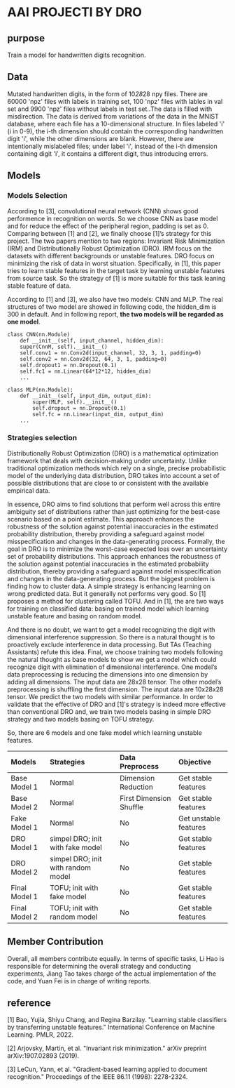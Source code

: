 # AAI PROJECTl BY DRO
## purpose
Train a model for handwritten digits recognition. 

## Data
Mutated handwritten digits, in the form of 10*28*28 npy files. There are 60000 'npz' files with labels in training set, 100 'npz' files with lables in val set and 9900 'npz' files without labels in test set..The data is filled with misdirection. The data is derived from variations of the data in the MNIST database, where each file has a 10-dimensional structure. In files labeled 'i' (i in 0-9), the i-th dimension should contain the corresponding handwritten digit 'i', while the other dimensions are blank. However, there are intentionally mislabeled files; under label 'i', instead of the i-th dimension containing digit 'i', it contains a different digit, thus introducing errors.

## Models

### Models Selection
According to [3], convolutional neural network (CNN) shows good performence in recognition on words. So we choose CNN as base model and for reduce the effect of the peripheral region, padding is set as 0. Comparing between [1] and [2], we finally choose [1]’s strategy for this project. The two papers mention to two regions: Invariant Risk Minimization (IRM) and Distributionally Robust Optimization (DRO). IRM focus on the datasets with different backgrounds or unstable features. DRO focus on minimizing the risk of data in worst situation. Specifically, in [1], this paper tries to learn stable features in the target task by learning unstable features from source task. So the strategy of [1] is more suitable for this task leaning stable feature of data. 

According to [1] and [3], we also have two models: CNN and MLP. The real structures of two model are showed in following code, the hidden_dim is 300 in default. And in following report, **the two models will be regarded as one model**.
```
class CNN(nn.Module)
    def __init__(self, input_channel, hidden_dim):
    super(CnnM, self).__init__()
    self.conv1 = nn.Conv2d(input_channel, 32, 3, 1, padding=0)
    self.conv2 = nn.Conv2d(32, 64, 3, 1, padding=0)
    self.dropout1 = nn.Dropout(0.1)
    self.fc1 = nn.Linear(64*12*12, hidden_dim)
    ...
```
```
class MLP(nn.Module):
    def __init__(self, input_dim, output_dim):
        super(MLP, self).__init__()
        self.dropout = nn.Dropout(0.1)
        self.fc = nn.Linear(input_dim, output_dim)
    ...
```
###	Strategies selection
Distributionally Robust Optimization (DRO) is a mathematical optimization framework that deals with decision-making under uncertainty. Unlike traditional optimization methods which rely on a single, precise probabilistic model of the underlying data distribution, DRO takes into account a set of possible distributions that are close to or consistent with the available empirical data.

In essence, DRO aims to find solutions that perform well across this entire ambiguity set of distributions rather than just optimizing for the best-case scenario based on a point estimate. This approach enhances the robustness of the solution against potential inaccuracies in the estimated probability distribution, thereby providing a safeguard against model misspecification and changes in the data-generating process. 
Formally, the goal in DRO is to minimize the worst-case expected loss over an uncertainty set of probability distributions. This approach enhances the robustness of the solution against potential inaccuracies in the estimated probability distribution, thereby providing a safeguard against model misspecification and changes in the data-generating process. But the biggest problem is finding how to cluster data. A simple strategy is enhancing learning on wrong predicted data. But it generally not performs very good. So [1] proposes a method for clustering called TOFU. And in [1], the are two ways for training on classified data: basing on trained model which learning unstable feature and basing on random model. 

And there is no doubt, we want to get a model recognizing the digit with dimensional interference suppression. So there is a natural thought is to proactively exclude interference in data processing. But TAs (Teaching Assistants) refute this idea. Final, we choose training two models following the natural thought as base models to show we get a model which could recognize digit with elimination of dimensional interference. One model’s data preprocessing is reducing the dimensions into one dimension by adding all dimensions. The input data are 28x28 tensor. The other model’s preprocessing is shuffling the first dimension. The input data are 10x28x28 tensor. We predict the two models with similar performance.
In order to validate that the effective of DRO and [1]'s strategy is indeed more effective than conventional DRO and, we train two models basing in simple DRO strategy and two models basing on TOFU strategy.

So, there are 6 models and one fake model which learning unstable features. 

|Models|Strategies|Data Preprocess|Objective|
|:---|:----|:----|:----|
|Base Model 1| Normal| Dimension Reduction| Get stable features|
|Base Model 2| Normal| First Dimension Shuffle| Get stable features|
|Fake Model 1| Normal| No | Get unstable features|
|DRO Model 1| simpel DRO; init with fake model| No | Get stable features|
|DRO Model 2| simpel DRO; init with random model| No | Get stable features|
|Final Model 1| TOFU; init with fake model| No | Get stable features|
|Final Model 2| TOFU; init with random model| No | Get stable features|
## Member Contribution
Overall, all members contribute equally. In terms of specific tasks, Li Hao is responsible for determining the overall strategy and conducting experiments, Jiang Tao takes charge of the actual implementation of the code, and Yuan Fei is in charge of writing reports.

## reference
[1] Bao, Yujia, Shiyu Chang, and Regina Barzilay. "Learning stable classifiers by transferring unstable features." International Conference on Machine Learning. PMLR, 2022.

[2] Arjovsky, Martin, et al. "Invariant risk minimization." arXiv preprint arXiv:1907.02893 (2019).

[3] LeCun, Yann, et al. "Gradient-based learning applied to document recognition." Proceedings of the IEEE 86.11 (1998): 2278-2324.
